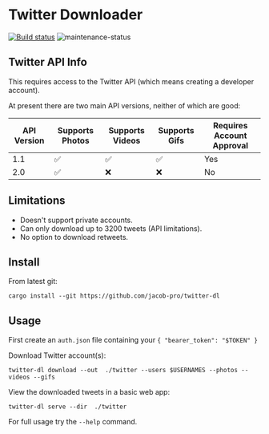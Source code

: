 # Twitter Downloader

[![Build status](https://github.com/jacob-pro/twitter-dl/actions/workflows/rust.yml/badge.svg)](https://github.com/jacob-pro/twitter-dl/actions)
![maintenance-status](https://img.shields.io/badge/maintenance-experimental-blue.svg)

## Twitter API Info

This requires access to the Twitter API (which means creating a developer account).

At present there are two main API versions, neither of which are good:

| API Version | Supports Photos | Supports Videos | Supports Gifs | Requires Account Approval |
|-------------|-----------------|-----------------|---------------|---------------------------|
| 1.1         | ✅               | ✅               | ✅             | Yes                       |
| 2.0         | ✅               | ❌               | ❌             | No                        |

## Limitations

- Doesn't support private accounts.
- Can only download up to 3200 tweets (API limitations).
- No option to download retweets.

## Install

From latest git:
```
cargo install --git https://github.com/jacob-pro/twitter-dl
```

## Usage

First create an `auth.json` file containing your `{ "bearer_token": "$TOKEN" }`

Download Twitter account(s):

```shell
twitter-dl download --out  ./twitter --users $USERNAMES --photos --videos --gifs 
```

View the downloaded tweets in a basic web app:

```shell
twitter-dl serve --dir  ./twitter
```

For full usage try the `--help` command.
